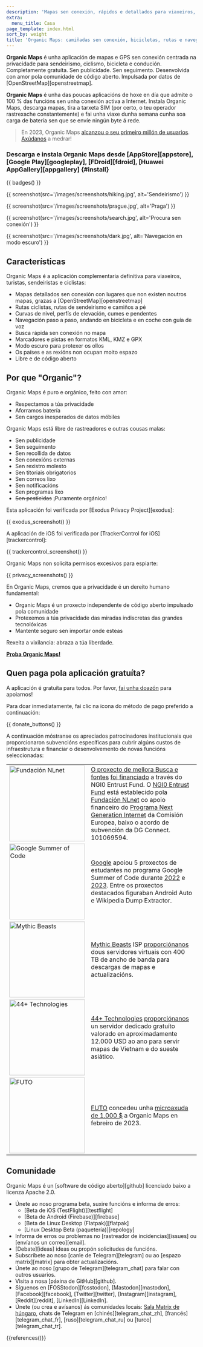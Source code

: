 ```yaml
---
description: 'Mapas sen conexión, rápidos e detallados para viaxeiros, turistas, condutores, sendeiristas e ciclistas creados polos fundadores de MapsWithMe (Maps.Me).'
extra:
  menu_title: Casa
page_template: index.html
sort_by: weight
title: 'Organic Maps: camiñadas sen conexión, bicicletas, rutas e navegación'
---
```


**Organic Maps** é unha aplicación de mapas e GPS sen conexión centrada na privacidade para sendeirismo, ciclismo, bicicleta e condución. Completamente gratuíta. Sen publicidade. Sen seguimento. Desenvolvida con amor pola comunidade de código aberto. Impulsada por datos de [OpenStreetMap][openstreetmap].

**Organic Maps** é unha das poucas aplicacións de hoxe en día que admite o 100 % das funcións sen unha conexión activa a Internet. Instala Organic Maps, descarga mapas, tira a tarxeta SIM (por certo, o teu operador rastrexache constantemente) e fai unha viaxe dunha semana cunha soa carga de batería sen que se envíe ningún byte á rede.

> En 2023, Organic Maps [alcanzou o seu primeiro millón de usuarios](@/news/2023-12-23/281/index.md). [Axúdanos](@/donate/index.md) a medrar!

### Descarga e instala Organic Maps desde [AppStore][appstore], [Google Play][googleplay], [FDroid][fdroid], [Huawei AppGallery][appgallery] {#install}

{{ badges() }}

{{ screenshot(src='/images/screenshots/hiking.jpg', alt='Sendeirismo') }}

{{ screenshot(src='/images/screenshots/prague.jpg', alt='Praga') }}

{{ screenshot(src='/images/screenshots/search.jpg', alt='Procura sen conexión') }}

{{ screenshot(src='/images/screenshots/dark.jpg', alt='Navegación en modo escuro') }}

## Características

Organic Maps é a aplicación complementaria definitiva para viaxeiros,
turistas, sendeiristas e ciclistas:

- Mapas detallados sen conexión con lugares que non existen noutros mapas,
  grazas a [OpenStreetMap][openstreetmap]
- Rutas ciclistas, rutas de sendeirismo e camiños a pé
- Curvas de nivel, perfís de elevación, cumes e pendentes
- Navegación paso a paso, andando en bicicleta e en coche con guía de voz
- Busca rápida sen conexión no mapa
- Marcadores e pistas en formatos KML, KMZ e GPX
- Modo escuro para protexer os ollos
- Os países e as rexións non ocupan moito espazo
- Libre e de código aberto

## Por que "Organic"?

Organic Maps é puro e orgánico, feito con amor:

- Respectamos a túa privacidade
- Aforramos batería
- Sen cargos inesperados de datos móbiles

Organic Maps está libre de rastreadores e outras cousas malas:

- Sen publicidade
- Sen seguimento
- Sen recollida de datos
- Sen conexións externas
- Sen rexistro molesto
- Sen titoriais obrigatorios
- Sen correos lixo
- Sen notificacións
- Sen programas lixo
- ~~Sen pesticidas~~ ¡Puramente orgánico!

Esta aplicación foi verificada por [Exodus Privacy Project][exodus]:

{{ exodus_screenshot() }}

A aplicación de iOS foi verificada por [TrackerControl for iOS][trackercontrol]:

{{ trackercontrol_screenshot() }}

Organic Maps non solicita permisos excesivos para espiarte:

{{ privacy_screenshots() }}

En Organic Maps, cremos que a privacidade é un dereito humano fundamental:

- Organic Maps é un proxecto independente de código aberto impulsado pola comunidade
- Protexemos a túa privacidade das miradas indiscretas das grandes tecnolóxicas
- Mantente seguro sen importar onde esteas

Rexeita a vixilancia: abraza a túa liberdade.

**[Proba Organic Maps!](#install)**

## Quen paga pola aplicación gratuíta?

A aplicación é gratuíta para todos. Por favor, [fai unha doazón](@/donate/index.md) para apoiarnos!

Para doar inmediatamente, fai clic na icona do método de pago preferido a continuación:

{{ donate_buttons() }}

A continuación móstranse os apreciados patrocinadores institucionais que proporcionaron subvencións específicas para cubrir algúns custos de infraestrutura e financiar o desenvolvemento de novas funcións seleccionadas:

<table style="border-spacing: 20px">
  <tr>
    <td>
      <a href="https://nlnet.nl/"><img src="sponsors/nlnet.svg" alt="Fundación NLnet" width="200px"></a>
    </td>
    <td>
      <a href="https://github.com/organicmaps/organicmaps/milestone/7">O proxecto de mellora Busca e fontes</a> <a href="https://nlnet.nl/project/OrganicMaps/">foi financiado</a> a través do NGI0 Entrust Fund. O <a href="https://nlnet.nl/entrust/">NGI0 Entrust Fund</a> está establecido pola <a href="https://nlnet.nl/">Fundación NLnet</a> co apoio financeiro do <a href="https://www.ngi.eu/">Programa Next Generation Internet</a> da Comisión Europea, baixo o acordo de subvención da DG Connect. 101069594.
    </td>
  </tr>
  <tr>
    <td>
      <a href="https://summerofcode.withgoogle.com/"><img src="sponsors/gsoc.svg" alt="Google Summer of Code" width="200px"></a>
    </td>
    <td>
      <a href="https://summerofcode.withgoogle.com/">Google</a> apoiou 5 proxectos de estudantes no programa Google Summer of Code durante <a href="https://summerofcode.withgoogle.com/programs/2022/organizations/organic-maps">2022</a> e <a href="https://summerofcode.withgoogle.com/programs/2023/organizations/organic-maps">2023</a>. Entre os proxectos destacados figuraban Android Auto e Wikipedia Dump Extractor.
    </td>
  </tr>
  <tr>
    <td>
      <a href="https://www.mythic-beasts.com/"><img src="sponsors/mythic-beasts.png" alt="Mythic Beasts" width="200px"></a>
    </td>
    <td>
     <a href="https://www.mythic-beasts.com/">Mythic Beasts</a> ISP <a href="https://www.mythic-beasts.com/blog/2021/10/06/improving-the-world-bit-by-expensive-bit/">proporciónanos</a> dous servidores virtuais con 400 TB de ancho de banda para descargas de mapas e actualizacións.
    </td>
  </tr>
  <tr>
    <td>
      <a href="https://44plus.vn"><img src="sponsors/44plus.svg" alt="44+ Technologies" width="200px"></a>
    </td>
    <td>
      <a href="https://44plus.vn">44+ Technologies</a> <a href="https://44plus.vn/organicmaps">proporciónanos</a> un servidor dedicado gratuíto valorado en aproximadamente 12.000 USD ao ano para servir mapas de Vietnam e do sueste asiático.
    </td>
  </tr>
  <tr>
    <td>
      <a href="https://futo.org"><img src="sponsors/futo.svg" alt="FUTO" width="200px"></a>
    </td>
    <td>
      <a href="https://futo.org">FUTO</a> concedeu unha <a href="https://www.youtube.com/watch?v=fJJclgBHrEw">microaxuda de 1.000 $</a> a Organic Maps en febreiro de 2023.
    </td>
  </tr>
</table>

## Comunidade

Organic Maps é un [software de código aberto][github] licenciado baixo a licenza Apache 2.0.

- Únete ao noso programa beta, suxire funcións e informa de erros:
  * [Beta de iOS (TestFlight)][testflight]
  * [Beta de Android (Firebase)][firebase]
  * [Beta de Linux Desktop (Flatpak)][flatpak]
  * [Linux Desktop Beta (paquetería)][repology]
- Informa de erros ou problemas no [rastreador de incidencias][issues] ou [envíanos un correo][email].
- [Debate][ideas] ideas ou propón solicitudes de funcións.
- Subscríbete ao noso [canle de Telegram][telegram] ou ao [espazo matrix][matrix] para obter actualizacións.
- Únete ao noso [grupo de Telegram][telegram_chat] para falar con outros usuarios.
- Visita a nosa [páxina de GitHub][github].
- Síguenos en [FOSStodon][fosstodon], [Mastodon][mastodon], [Facebook][facebook], [Twitter][twitter], [Instagram][instagram], [Reddit][reddit], [LinkedIn][LinkedIn].
- Únete (ou crea e avísanos) ás comunidades locais: [Sala Matrix de húngaro](https://matrix.to/#/#organicmapstranslate_hu:matrix.org), chats de Telegram en [chinés][telegram_chat_zh], [francés][telegram_chat_fr], [ruso][telegram_chat_ru] ou [turco][telegram_chat_tr].

[fork]: https://en.wikipedia.org/wiki/Fork_(desenvolvemento%20de%20software)

{{references()}}
